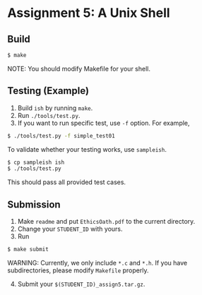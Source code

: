 # Assignment 5: A Unix Shell

## Build
```sh
$ make
```

NOTE: You should modify Makefile for your shell.

## Testing (Example)
1. Build `ish` by running `make`.
2. Run `./tools/test.py`.
3. If you want to run specific test, use `-f` option.
For example,

```sh
$ ./tools/test.py -f simple_test01
```

To validate whether your testing works, use `sampleish`.
```sh
$ cp sampleish ish
$ ./tools/test.py
```

This should pass all provided test cases.

## Submission
1. Make `readme` and put `EthicsOath.pdf` to the current directory.
2. Change your `STUDENT_ID` with yours.
3. Run 
```sh
$ make submit
```

WARNING: Currently, we only include `*.c` and `*.h`.
If you have subdirectories, please modify `Makefile` properly.

4. Submit your `$(STUDENT_ID)_assign5.tar.gz`.